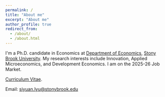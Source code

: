 ```yaml
---
permalink: /
title: "About me"
excerpt: "About me"
author_profile: true
redirect_from: 
  - /about/
  - /about.html
---
```


I'm a Ph.D. candidate in Economics at [Department of Economics](https://www.stonybrook.edu/commcms/economics/), [Stony Brook University](https://www.stonybrook.edu/). My research interests include Innovation, Applied Microeconomics, and Development Economics. I am on the 2025-26 Job Market.

[Curriculum Vitae](/files/SiyuanLyu_CV2025.pdf).

Email: [siyuan.lyu@stonybrook.edu](mailto:siyuan.lyu@stonybrook.edu) 

